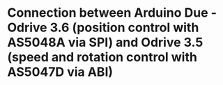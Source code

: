 # Connection between Arduino Due - Odrive 3.6 (position control with AS5048A via SPI) and Odrive 3.5 (speed and rotation control with AS5047D via ABI)
